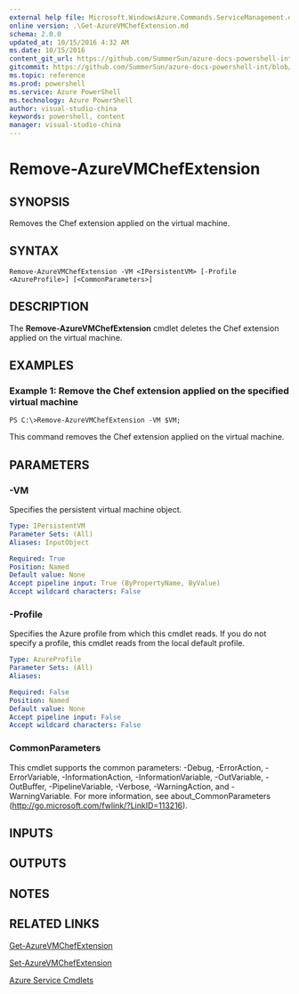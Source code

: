 ```yaml
---
external help file: Microsoft.WindowsAzure.Commands.ServiceManagement.dll-Help.xml
online version: .\Get-AzureVMChefExtension.md
schema: 2.0.0
updated_at: 10/15/2016 4:32 AM
ms.date: 10/15/2016
content_git_url: https://github.com/SummerSun/azure-docs-powershell-int/blob/master/azureps-cmdlets-docs/ServiceManagement/Azure.Service/v0.9.8/CmdletMDs/Remove-AzureVMChefExtension.md
gitcommit: https://github.com/SummerSun/azure-docs-powershell-int/blob/1bfd8e268acfc1799ad3f17c5a982578f54443cf/azureps-cmdlets-docs/ServiceManagement/Azure.Service/v0.9.8/CmdletMDs/Remove-AzureVMChefExtension.md
ms.topic: reference
ms.prod: powershell
ms.service: Azure PowerShell
ms.technology: Azure PowerShell
author: visual-studio-china
keywords: powershell, content
manager: visual-studio-china
---
```


# Remove-AzureVMChefExtension

## SYNOPSIS
Removes the Chef extension applied on the virtual machine.

## SYNTAX

```
Remove-AzureVMChefExtension -VM <IPersistentVM> [-Profile <AzureProfile>] [<CommonParameters>]
```

## DESCRIPTION
The **Remove-AzureVMChefExtension** cmdlet deletes the Chef extension applied on the virtual machine.

## EXAMPLES

### Example 1: Remove the Chef extension applied on the specified virtual machine
```
PS C:\>Remove-AzureVMChefExtension -VM $VM;
```

This command removes the Chef extension applied on the virtual machine.

## PARAMETERS

### -VM
Specifies the persistent virtual machine object.

```yaml
Type: IPersistentVM
Parameter Sets: (All)
Aliases: InputObject

Required: True
Position: Named
Default value: None
Accept pipeline input: True (ByPropertyName, ByValue)
Accept wildcard characters: False
```

### -Profile
Specifies the Azure profile from which this cmdlet reads.
If you do not specify a profile, this cmdlet reads from the local default profile.

```yaml
Type: AzureProfile
Parameter Sets: (All)
Aliases: 

Required: False
Position: Named
Default value: None
Accept pipeline input: False
Accept wildcard characters: False
```

### CommonParameters
This cmdlet supports the common parameters: -Debug, -ErrorAction, -ErrorVariable, -InformationAction, -InformationVariable, -OutVariable, -OutBuffer, -PipelineVariable, -Verbose, -WarningAction, and -WarningVariable. For more information, see about_CommonParameters (http://go.microsoft.com/fwlink/?LinkID=113216).

## INPUTS

## OUTPUTS

## NOTES

## RELATED LINKS

[Get-AzureVMChefExtension](.\Get-AzureVMChefExtension.md)

[Set-AzureVMChefExtension](.\Set-AzureVMChefExtension.md)

[Azure Service Cmdlets](.\Azure.Service.md)

